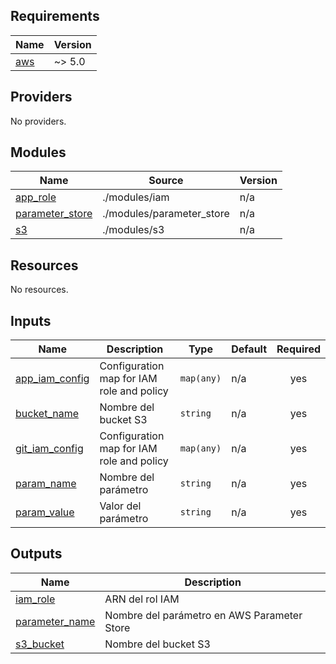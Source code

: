 <!-- BEGIN_TF_DOCS -->
## Requirements

| Name | Version |
|------|---------|
| <a name="requirement_aws"></a> [aws](#requirement\_aws) | ~> 5.0 |

## Providers

No providers.

## Modules

| Name | Source | Version |
|------|--------|---------|
| <a name="module_app_role"></a> [app\_role](#module\_app\_role) | ./modules/iam | n/a |
| <a name="module_parameter_store"></a> [parameter\_store](#module\_parameter\_store) | ./modules/parameter_store | n/a |
| <a name="module_s3"></a> [s3](#module\_s3) | ./modules/s3 | n/a |

## Resources

No resources.

## Inputs

| Name | Description | Type | Default | Required |
|------|-------------|------|---------|:--------:|
| <a name="input_app_iam_config"></a> [app\_iam\_config](#input\_app\_iam\_config) | Configuration map for IAM role and policy | `map(any)` | n/a | yes |
| <a name="input_bucket_name"></a> [bucket\_name](#input\_bucket\_name) | Nombre del bucket S3 | `string` | n/a | yes |
| <a name="input_git_iam_config"></a> [git\_iam\_config](#input\_git\_iam\_config) | Configuration map for IAM role and policy | `map(any)` | n/a | yes |
| <a name="input_param_name"></a> [param\_name](#input\_param\_name) | Nombre del parámetro | `string` | n/a | yes |
| <a name="input_param_value"></a> [param\_value](#input\_param\_value) | Valor del parámetro | `string` | n/a | yes |

## Outputs

| Name | Description |
|------|-------------|
| <a name="output_iam_role"></a> [iam\_role](#output\_iam\_role) | ARN del rol IAM |
| <a name="output_parameter_name"></a> [parameter\_name](#output\_parameter\_name) | Nombre del parámetro en AWS Parameter Store |
| <a name="output_s3_bucket"></a> [s3\_bucket](#output\_s3\_bucket) | Nombre del bucket S3 |
<!-- END_TF_DOCS -->
